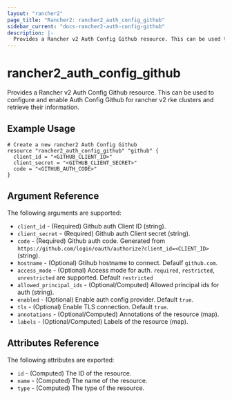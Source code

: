 ```yaml
---
layout: "rancher2"
page_title: "Rancher2: rancher2_auth_config_github"
sidebar_current: "docs-rancher2-auth-config-github"
description: |-
  Provides a Rancher v2 Auth Config Github resource. This can be used to configure and enable Auth Config Github for rancher v2 rke clusters and retrieve their information.
---
```


# rancher2\_auth\_config\_github

Provides a Rancher v2 Auth Config Github resource. This can be used to configure and enable Auth Config Github for rancher v2 rke clusters and retrieve their information.

## Example Usage

```hcl
# Create a new rancher2 Auth Config Github
resource "rancher2_auth_config_github" "github" {
  client_id = "<GITHUB_CLIENT_ID>"
  client_secret = "<GITHUB_CLIENT_SECRET>"
  code = "<GITHUB_AUTH_CODE>"
}
```

## Argument Reference

The following arguments are supported:

* `client_id` - (Required) Github auth Client ID (string).
* `client_secret` - (Required) Github auth Client secret (string).
* `code` - (Required) Github auth code. Generated from `https://github.com/login/oauth/authorize?client_id=<CLIENT_ID>` (string).
* `hostname` - (Optional) Gtihub hostname to connect. Defaulf `github.com`.
* `access_mode` - (Optional) Access mode for auth. `required`, `restricted`, `unrestricted` are supported. Default `restricted`
* `allowed_principal_ids` - (Optional/Computed) Allowed principal ids for auth (string).
* `enabled` - (Optional) Enable auth config provider. Default `true`.
* `tls` - (Optional) Enable TLS connection. Default `true`.
* `annotations` - (Optional/Computed) Annotations of the resource (map).
* `labels` - (Optional/Computed) Labels of the resource (map).
                

## Attributes Reference

The following attributes are exported:

* `id` - (Computed) The ID of the resource.
* `name` - (Computed) The name of the resource.
* `type` - (Computed) The type of the resource.

